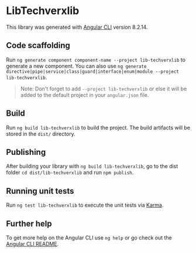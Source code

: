 # LibTechverxlib

This library was generated with [Angular CLI](https://github.com/angular/angular-cli) version 8.2.14.

## Code scaffolding

Run `ng generate component component-name --project lib-techverxlib` to generate a new component. You can also use `ng generate directive|pipe|service|class|guard|interface|enum|module --project lib-techverxlib`.
> Note: Don't forget to add `--project lib-techverxlib` or else it will be added to the default project in your `angular.json` file. 

## Build

Run `ng build lib-techverxlib` to build the project. The build artifacts will be stored in the `dist/` directory.

## Publishing

After building your library with `ng build lib-techverxlib`, go to the dist folder `cd dist/lib-techverxlib` and run `npm publish`.

## Running unit tests

Run `ng test lib-techverxlib` to execute the unit tests via [Karma](https://karma-runner.github.io).

## Further help

To get more help on the Angular CLI use `ng help` or go check out the [Angular CLI README](https://github.com/angular/angular-cli/blob/master/README.md).
